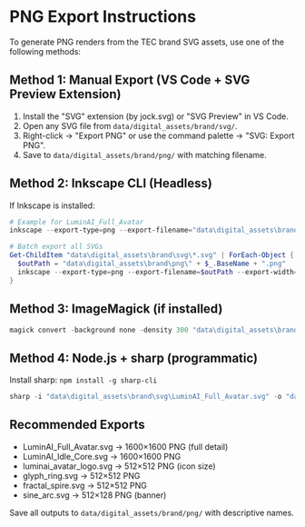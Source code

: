 # PNG Export Instructions

To generate PNG renders from the TEC brand SVG assets, use one of the following methods:

## Method 1: Manual Export (VS Code + SVG Preview Extension)

1. Install the "SVG" extension (by jock.svg) or "SVG Preview" in VS Code.
2. Open any SVG file from `data/digital_assets/brand/svg/`.
3. Right-click → "Export PNG" or use the command palette → "SVG: Export PNG".
4. Save to `data/digital_assets/brand/png/` with matching filename.

## Method 2: Inkscape CLI (Headless)

If Inkscape is installed:

```powershell
# Example for LuminAI_Full_Avatar
inkscape --export-type=png --export-filename="data\digital_assets\brand\png\LuminAI_Full_Avatar.png" --export-width=1600 "data\digital_assets\brand\svg\LuminAI_Full_Avatar.svg"

# Batch export all SVGs
Get-ChildItem "data\digital_assets\brand\svg\*.svg" | ForEach-Object {
  $outPath = "data\digital_assets\brand\png\" + $_.BaseName + ".png"
  inkscape --export-type=png --export-filename=$outPath --export-width=1600 $_.FullName
}
```

## Method 3: ImageMagick (if installed)

```powershell
magick convert -background none -density 300 "data\digital_assets\brand\svg\LuminAI_Full_Avatar.svg" "data\digital_assets\brand\png\LuminAI_Full_Avatar.png"
```

## Method 4: Node.js + sharp (programmatic)

Install sharp: `npm install -g sharp-cli`

```powershell
sharp -i "data\digital_assets\brand\svg\LuminAI_Full_Avatar.svg" -o "data\digital_assets\brand\png\LuminAI_Full_Avatar.png" --width 1600
```

## Recommended Exports

- LuminAI_Full_Avatar.svg → 1600×1600 PNG (full detail)
- LuminAI_Idle_Core.svg → 1600×1600 PNG
- luminai_avatar_logo.svg → 512×512 PNG (icon size)
- glyph_ring.svg → 512×512 PNG
- fractal_spire.svg → 512×512 PNG
- sine_arc.svg → 512×128 PNG (banner)

Save all outputs to `data/digital_assets/brand/png/` with descriptive names.
